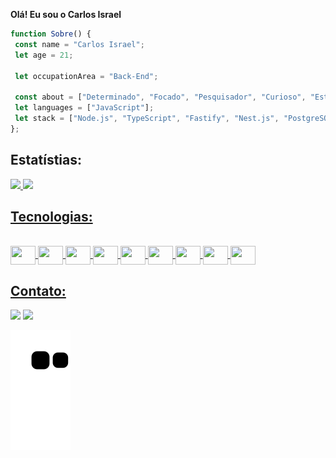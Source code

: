 **Olá! Eu sou o Carlos Israel**

```JavaScript
function Sobre() {
 const name = "Carlos Israel";
 let age = 21;
 
 let occupationArea = "Back-End";
 
 const about = ["Determinado", "Focado", "Pesquisador", "Curioso", "Estudioso", "Reponsável"];
 let languages = ["JavaScript"];
 let stack = ["Node.js", "TypeScript", "Fastify", "Nest.js", "PostgreSQL", "MongoDB", "Vitest"]
};
```

## **Estatístias:**
  <a href="https://github.com/Cr-Israel">
  <img height="180em" src="https://github-readme-stats.vercel.app/api?username=Cr-Israel&show_icons=true&theme=dark&include_all_commits=true&count_private=true"/>
  <img height="180em" src="https://github-readme-stats.vercel.app/api/top-langs/?username=Cr-Israel&layout=compact&langs_count=7&theme=dark"/>
</div>

## **Tecnologias:**
<div style="display: inline_block"><br>
<img align="center" height="30" width="40" src="https://cdn.jsdelivr.net/gh/devicons/devicon/icons/html5/html5-original.svg" />
<img align="center" height="30" width="40" src="https://cdn.jsdelivr.net/gh/devicons/devicon/icons/css3/css3-original.svg" />
<img align="center" height="30" width="40" src="https://cdn.jsdelivr.net/gh/devicons/devicon/icons/javascript/javascript-original.svg" />
<img align="center" height="30" width="40" src="https://cdn.jsdelivr.net/gh/devicons/devicon/icons/react/react-original.svg" />
<img align="center" height="30" width="40" src="https://cdn.jsdelivr.net/gh/devicons/devicon/icons/npm/npm-original-wordmark.svg" />
<img align="center" height="30" width="40" src="https://cdn.jsdelivr.net/gh/devicons/devicon/icons/nodejs/nodejs-plain-wordmark.svg" />
<img align="center" height="30" width="40" src="https://cdn.jsdelivr.net/gh/devicons/devicon/icons/express/express-original.svg" />
<img align="center" height="30" width="40" src="https://cdn.jsdelivr.net/gh/devicons/devicon/icons/git/git-original.svg" />       
<img align="center" height="30" width="40" src="https://cdn.jsdelivr.net/gh/devicons/devicon/icons/vscode/vscode-original.svg" />                                                                          
</div>

##

## **Contato:**

<div>
  <a href="https://www.linkedin.com/in/carlos-israel-64460a227/" target="_blank"><img src="https://img.shields.io/badge/-LinkedIn-%230077B5?style=for-the-badge&logo=linkedin&logoColor=white" target="_blank"></a> 
 <a href="mailto:charlhesezreal@outlook.com" target="_blank"><img src="https://img.shields.io/badge/Microsoft_Outlook-0078D4?style=for-the-badge&logo=microsoft-outlook&logoColor=white" target="_blank"></a> 

![Snake animation](https://github.com/Cr-Israel/Cr-Israel/blob/output/github-contribution-grid-snake.svg)
</div>

